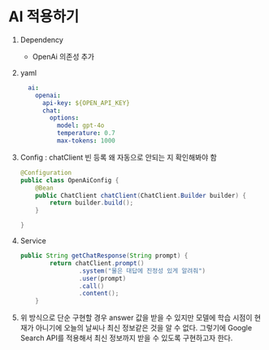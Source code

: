 # AI 적용하기

1. Dependency
    - OpenAi 의존성 추가

2. yaml
   ```yaml
     ai:
       openai:
         api-key: ${OPEN_API_KEY}
         chat:
           options:
             model: gpt-4o
             temperature: 0.7
             max-tokens: 1000
   ```
   
3. Config : chatClient 빈 등록 왜 자동으로 안되는 지 확인해봐야 함
   ```java
   @Configuration
   public class OpenAiConfig {
       @Bean
       public ChatClient chatClient(ChatClient.Builder builder) {
           return builder.build();
       }
   
   }
   ```
   
4. Service
   ```java
   public String getChatResponse(String prompt) {
           return chatClient.prompt()
                   .system("물은 대답에 진정성 있게 알려줘")
                   .user(prompt)
                   .call()
                   .content();
       }
   ```
5. 위 방식으로 단순 구현할 경우 answer 값을 받을 수 있지만 모델에 학습 시점이 현재가 아니기에 오늘의 날씨나 최신 정보같은 것을 알 수 없다. 그렇기에 Google Search API를 적용해서 최신 정보까지 받을 수 있도록 구현하고자 한다.

